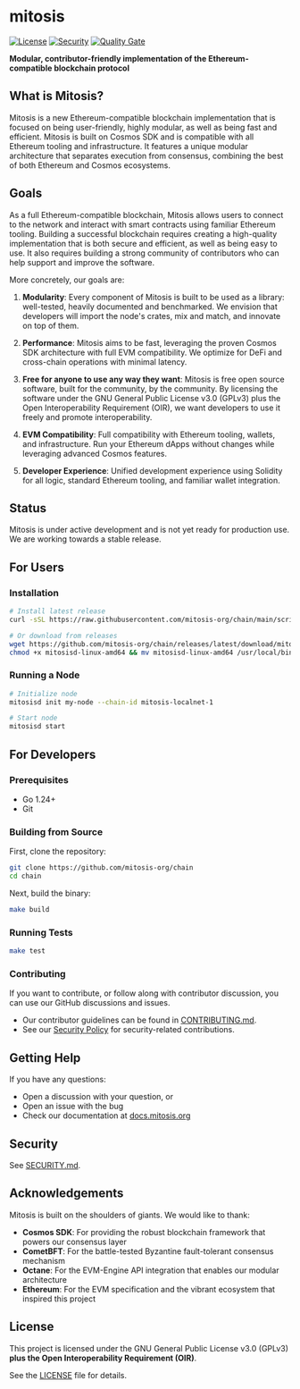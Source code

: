 # mitosis

[![License](https://img.shields.io/badge/License-GPLv3-blue.svg)](LICENSE)
[![Security](https://github.com/mitosis-org/chain/actions/workflows/security.yml/badge.svg?branch=main)](https://github.com/mitosis-org/chain/actions/workflows/security.yml)
[![Quality Gate](https://github.com/mitosis-org/chain/actions/workflows/quality-gate.yml/badge.svg?branch=main)](https://github.com/mitosis-org/chain/actions/workflows/quality-gate.yml)

**Modular, contributor-friendly implementation of the Ethereum-compatible blockchain protocol**

## What is Mitosis?

Mitosis is a new Ethereum-compatible blockchain implementation that is focused on being user-friendly, highly modular, as well as being fast and efficient. Mitosis is built on Cosmos SDK and is compatible with all Ethereum tooling and infrastructure. It features a unique modular architecture that separates execution from consensus, combining the best of both Ethereum and Cosmos ecosystems.

## Goals

As a full Ethereum-compatible blockchain, Mitosis allows users to connect to the network and interact with smart contracts using familiar Ethereum tooling. Building a successful blockchain requires creating a high-quality implementation that is both secure and efficient, as well as being easy to use. It also requires building a strong community of contributors who can help support and improve the software.

More concretely, our goals are:

1. **Modularity**: Every component of Mitosis is built to be used as a library: well-tested, heavily documented and benchmarked. We envision that developers will import the node's crates, mix and match, and innovate on top of them.

2. **Performance**: Mitosis aims to be fast, leveraging the proven Cosmos SDK architecture with full EVM compatibility. We optimize for DeFi and cross-chain operations with minimal latency.

3. **Free for anyone to use any way they want**: Mitosis is free open source software, built for the community, by the community. By licensing the software under the GNU General Public License v3.0 (GPLv3) plus the Open Interoperability Requirement (OIR), we want developers to use it freely and promote interoperability.

4. **EVM Compatibility**: Full compatibility with Ethereum tooling, wallets, and infrastructure. Run your Ethereum dApps without changes while leveraging advanced Cosmos features.

5. **Developer Experience**: Unified development experience using Solidity for all logic, standard Ethereum tooling, and familiar wallet integration.

## Status

Mitosis is under active development and is not yet ready for production use. We are working towards a stable release.

## For Users

### Installation

```bash
# Install latest release
curl -sSL https://raw.githubusercontent.com/mitosis-org/chain/main/scripts/install.sh | bash

# Or download from releases
wget https://github.com/mitosis-org/chain/releases/latest/download/mitosisd-linux-amd64
chmod +x mitosisd-linux-amd64 && mv mitosisd-linux-amd64 /usr/local/bin/mitosisd
```

### Running a Node

```bash
# Initialize node
mitosisd init my-node --chain-id mitosis-localnet-1

# Start node
mitosisd start
```

## For Developers

### Prerequisites

- Go 1.24+
- Git

### Building from Source

First, clone the repository:

```bash
git clone https://github.com/mitosis-org/chain
cd chain
```

Next, build the binary:

```bash
make build
```

### Running Tests

```bash
make test
```

### Contributing

If you want to contribute, or follow along with contributor discussion, you can use our GitHub discussions and issues.

- Our contributor guidelines can be found in [CONTRIBUTING.md](CONTRIBUTING.md).
- See our [Security Policy](SECURITY.md) for security-related contributions.

## Getting Help

If you have any questions:

- Open a discussion with your question, or
- Open an issue with the bug
- Check our documentation at [docs.mitosis.org](https://docs.mitosis.org)

## Security

See [SECURITY.md](SECURITY.md).

## Acknowledgements

Mitosis is built on the shoulders of giants. We would like to thank:

- **Cosmos SDK**: For providing the robust blockchain framework that powers our consensus layer
- **CometBFT**: For the battle-tested Byzantine fault-tolerant consensus mechanism
- **Octane**: For the EVM-Engine API integration that enables our modular architecture
- **Ethereum**: For the EVM specification and the vibrant ecosystem that inspired this project

## License

This project is licensed under the GNU General Public License v3.0 (GPLv3) **plus the Open Interoperability Requirement (OIR)**.

See the [LICENSE](LICENSE) file for details.
